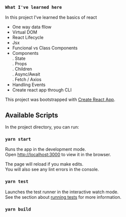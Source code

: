 ### `What I've learned here`

In this project I've learned the basics of react <br/>

- One way data fllow <br />
- Virtual DOM <br />
- React Lifecycle <br />
- Jsx <br />
- Funcional vs Class Components <br />
- Components <br />
  . State <br />
  . Props <br />
  . Children <br />
  . Async/Await <br />
  . Fetch / Axios <br />
- Handling Events <br />
- Create react app through CLI <br />

This project was bootstrapped with [Create React App](https://github.com/facebook/create-react-app).

## Available Scripts

In the project directory, you can run:

### `yarn start`

Runs the app in the development mode.<br />
Open [http://localhost:3000](http://localhost:3000) to view it in the browser.

The page will reload if you make edits.<br />
You will also see any lint errors in the console.

### `yarn test`

Launches the test runner in the interactive watch mode.<br />
See the section about [running tests](https://facebook.github.io/create-react-app/docs/running-tests) for more information.

### `yarn build`
